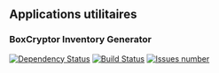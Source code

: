 ## Applications utilitaires

### BoxCryptor Inventory Generator
<a href='https://www.versioneye.com/user/projects/5662fc03f376cc003d0009a1#tab-dependencies'><img src='https://www.versioneye.com/user/projects/5662fc03f376cc003d0009a1/badge.svg?style=flat' alt="Dependency Status" /></a>
<a href='https://github.com/vzwingma/utilitaires'><img src='https://api.travis-ci.org/vzwingma/utilitaires.svg?branch=master' alt='Build Status' /></a>
<a href='https://github.com/vzwingma/utilitaires/issues'><img src='http://githubbadges.herokuapp.com/vzwingma/utilitaires/issues?style=square' alt='Issues number' /></a>
